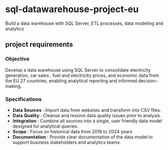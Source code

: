 # sql-datawarehouse-project-eu
Build a data warehouse with SQL Server, ETL processes, data modeling and analytics

## project requirements

### Objective
Develop a data warehouse using SQL Server to consolidate electricity generation, 
car sales , fuel and electricity prices, and economic data from the EU 27 countries, 
enabling analytical reporting and informed decision-making.

### Specifications
-	**Data Sources**   : Import data from websites and transform into CSV files.
-	**Data Quality**   : Cleanse and resolve data quality issues prior to analysis.
-	**Integration**    : Combine all sources into a single, user friendly data model designed for analytical queries.
-	**Scope**          : Focus on historical data from 2016 to 2024 years
-	**Documentation**  : Provide clear documentation of the data model to support business stakeholders and analytics teams.
